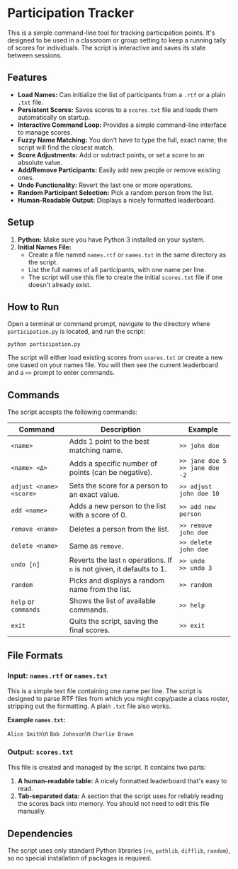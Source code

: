 
# Participation Tracker

This is a simple command-line tool for tracking participation points. It's designed to be used in a classroom or group setting to keep a running tally of scores for individuals. The script is interactive and saves its state between sessions.

## Features

* **Load Names:** Can initialize the list of participants from a `.rtf` or a plain `.txt` file.
* **Persistent Scores:** Saves scores to a `scores.txt` file and loads them automatically on startup.
* **Interactive Command Loop:** Provides a simple command-line interface to manage scores.
* **Fuzzy Name Matching:** You don't have to type the full, exact name; the script will find the closest match.
* **Score Adjustments:** Add or subtract points, or set a score to an absolute value.
* **Add/Remove Participants:** Easily add new people or remove existing ones.
* **Undo Functionality:** Revert the last one or more operations.
* **Random Participant Selection:** Pick a random person from the list.
* **Human-Readable Output:** Displays a nicely formatted leaderboard.

## Setup

1.  **Python:** Make sure you have Python 3 installed on your system.
2.  **Initial Names File:**
    * Create a file named `names.rtf` or `names.txt` in the same directory as the script.
    * List the full names of all participants, with one name per line.
    * The script will use this file to create the initial `scores.txt` file if one doesn't already exist.

## How to Run

Open a terminal or command prompt, navigate to the directory where `participation.py` is located, and run the script:

`python participation.py`

The script will either load existing scores from `scores.txt` or create a new one based on your names file. You will then see the current leaderboard and a `>>` prompt to enter commands.

## Commands

The script accepts the following commands:

| Command                 | Description                                                                    | Example                                         |
| ----------------------- | ------------------------------------------------------------------------------ | ----------------------------------------------- |
| `<name>`                | Adds 1 point to the best matching name.                                        | `>> john doe`                                   |
| `<name> <Δ>`            | Adds a specific number of points (can be negative).                            | `>> jane doe 5` <br> `>> jane doe -2`            |
| `adjust <name> <score>` | Sets the score for a person to an exact value.                                 | `>> adjust john doe 10`                         |
| `add <name>`            | Adds a new person to the list with a score of 0.                               | `>> add new person`                             |
| `remove <name>`         | Deletes a person from the list.                                                | `>> remove john doe`                            |
| `delete <name>`         | Same as `remove`.                                                              | `>> delete john doe`                            |
| `undo [n]`              | Reverts the last `n` operations. If `n` is not given, it defaults to 1.        | `>> undo` <br> `>> undo 3`                      |
| `random`                | Picks and displays a random name from the list.                                | `>> random`                                     |
| `help` or `commands`    | Shows the list of available commands.                                          | `>> help`                                       |
| `exit`                  | Quits the script, saving the final scores.                                     | `>> exit`                                       |

## File Formats

### Input: `names.rtf` or `names.txt`

This is a simple text file containing one name per line. The script is designed to parse RTF files from which you might copy/paste a class roster, stripping out the formatting. A plain `.txt` file also works.

**Example `names.txt`:**

`Alice Smith`\n
`Bob Johnson`\n
`Charlie Brown`

### Output: `scores.txt`

This file is created and managed by the script. It contains two parts:

1.  **A human-readable table:** A nicely formatted leaderboard that's easy to read.
2.  **Tab-separated data:** A section that the script uses for reliably reading the scores back into memory. You should not need to edit this file manually.

## Dependencies

The script uses only standard Python libraries (`re`, `pathlib`, `difflib`, `random`), so no special installation of packages is required.
